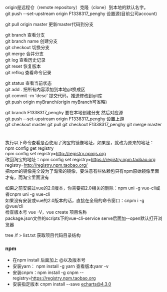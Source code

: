 origin是远程仓（remote repository）克隆（clone）到本地的默认名字。  
git push --set-upstream origin F1338317_penghy	设置源(目前公司account)  

git pull origin master	更新master代码到分支  

git branch       查看分支  
git branch name  创建分支  
git checkout     切换分支  
git merge 		 合并分支  
git log			 查看历史记录  
git reset		 恢复版本  
git reflog		 查看命令记录  

git status		 查看当前状态  
git add .		 把所有内容添加到本地git换成区  
git commit -m 'desc'	提交代码，推送修改到git库  
git push origin myBranch(origin myBranch可省略)  

git branch F1338317_penghy		要在本地创建分支  然后对应源  
git push --set-upstream origin F1338317_penghy		设置上游  
git checkout master		git pull	git checkout F1338317_penghy	git merge master  
# 
执行以下命令查看是否使用了淘宝的镜像地址，如果是，就改为原来的地址：  
npm config get registry  
npm config set registry=http://registry.npmjs.org  
改回淘宝的地址：npm config set registry=https://registry.npm.taobao.org   registry=http://registry.npm.taobao.org/  
把npm的镜像完全设为了淘宝的镜像，要注意有些依赖包只有npm原始镜像里面才有，而淘宝里面没有  

如果之前安装过vue的2.0版本，你需要把2.0相关的删除：npm uni -g vue-cli或者cnpm uni -g vue-cli  
如果没有安装或vue的2.0版本的话，直接在全局的命令窗口：cnpm i -g @vue/cli  
检查版本号	vue -V，vue create 项目名称  
package.json文件的scripts下的vue-cli-service serve后面加--open默认打开浏览器


tree /f > list.txt 获取项目代码目录结构

### npm
+ 在npm install 后面加上 @以及版本号
+ 安装yarn： npm install -g yarn 查看版本yanr -v
+ 安装cnpm：npm install -g cnpm --registry=https://registry.npm.taobao.org
+ 安装指定版本  cnpm install --save echarts@4.3.0

